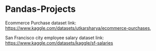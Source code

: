 # Pandas-Projects

Ecommerce Purchase dataset link: https://www.kaggle.com/datasets/utkarsharya/ecommerce-purchases,

San Francisco city employee salary dataset link: https://www.kaggle.com/datasets/kaggle/sf-salaries
